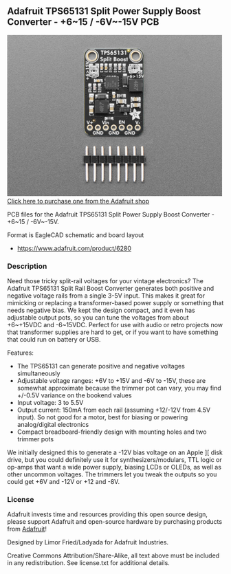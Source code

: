## Adafruit TPS65131 Split Power Supply Boost Converter - +6~15 / -6V~-15V PCB

<a href="http://www.adafruit.com/products/6280"><img src="assets/6280.jpg?raw=true" width="500px"><br/>
Click here to purchase one from the Adafruit shop</a>

PCB files for the Adafruit TPS65131 Split Power Supply Boost Converter - +6~15 / -6V~-15V. 

Format is EagleCAD schematic and board layout
* https://www.adafruit.com/product/6280

### Description

Need those tricky split-rail voltages for your vintage electronics? The Adafruit TPS65131 Split Rail Boost Converter generates both positive and negative voltage rails from a single 3-5V input. This makes it great for mimicking or replacing a transformer-based power supply or something that needs negative bias. We kept the design compact, and it even has adjustable output pots, so you can tune the voltages from about +6~+15VDC and -6~15VDC. Perfect for use with audio or retro projects now that transformer supplies are hard to get, or if you want to have something that could run on battery or USB.

Features:

* The TPS65131 can generate positive and negative voltages simultaneously
* Adjustable voltage ranges: +6V to +15V and -6V to -15V, these are somewhat approximate because the trimmer pot can vary, you may find +/-0.5V variance on the bookend values
* Input voltage: 3 to 5.5V
* Output current: 150mA from each rail (assuming +12/-12V from 4.5V input). So not good for a motor, best for biasing or powering analog/digital electronics
* Compact breadboard-friendly design with mounting holes and two trimmer pots

We initially designed this to generate a -12V bias voltage on an Apple ][ disk drive, but you could definitely use it for synthesizers/modulars, TTL logic or op-amps that want a wide power supply, biasing LCDs or OLEDs, as well as other uncommon voltages. The trimmers let you tweak the outputs so you could get +6V and -12V or +12 and -8V. 

### License

Adafruit invests time and resources providing this open source design, please support Adafruit and open-source hardware by purchasing products from [Adafruit](https://www.adafruit.com)!

Designed by Limor Fried/Ladyada for Adafruit Industries.

Creative Commons Attribution/Share-Alike, all text above must be included in any redistribution. 
See license.txt for additional details.
